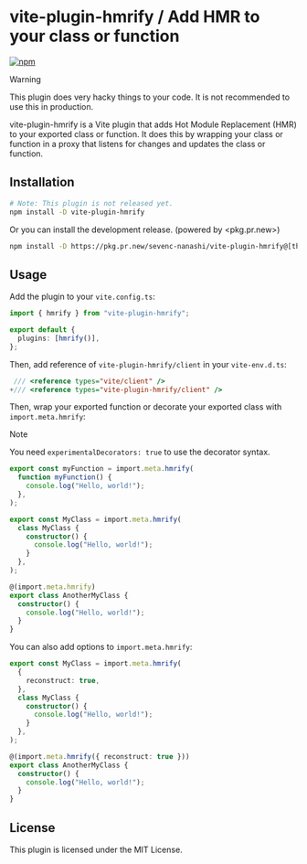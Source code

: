# vite-plugin-hmrify / Add HMR to your class or function

[![npm](https://img.shields.io/npm/v/vite-plugin-hmrify)](https://www.npmjs.com/package/vite-plugin-hmrify)

> [!WARNING]
> This plugin does very hacky things to your code. It is not recommended to use this in production.

vite-plugin-hmrify is a Vite plugin that adds Hot Module Replacement (HMR) to your exported class or function.
It does this by wrapping your class or function in a proxy that listens for changes and updates the class or function.

## Installation

```bash
# Note: This plugin is not released yet.
npm install -D vite-plugin-hmrify
```

Or you can install the development release. (powered by <pkg.pr.new>)

```bash
npm install -D https://pkg.pr.new/sevenc-nanashi/vite-plugin-hmrify@[the latest commit hash here]
```

## Usage

Add the plugin to your `vite.config.ts`:

```typescript
import { hmrify } from "vite-plugin-hmrify";

export default {
  plugins: [hmrify()],
};
```

Then, add reference of `vite-plugin-hmrify/client` in your `vite-env.d.ts`:

```typescript
 /// <reference types="vite/client" />
+/// <reference types="vite-plugin-hmrify/client" />
```

Then, wrap your exported function or decorate your exported class with `import.meta.hmrify`:

> [!NOTE]
> You need `experimentalDecorators: true` to use the decorator syntax.

```typescript
export const myFunction = import.meta.hmrify(
  function myFunction() {
    console.log("Hello, world!");
  },
);

export const MyClass = import.meta.hmrify(
  class MyClass {
    constructor() {
      console.log("Hello, world!");
    }
  },
);

@(import.meta.hmrify)
export class AnotherMyClass {
  constructor() {
    console.log("Hello, world!");
  }
}
```

You can also add options to `import.meta.hmrify`:

```typescript
export const MyClass = import.meta.hmrify(
  {
    reconstruct: true,
  },
  class MyClass {
    constructor() {
      console.log("Hello, world!");
    }
  },
);

@(import.meta.hmrify({ reconstruct: true }))
export class AnotherMyClass {
  constructor() {
    console.log("Hello, world!");
  }
}
```

## License

This plugin is licensed under the MIT License.
